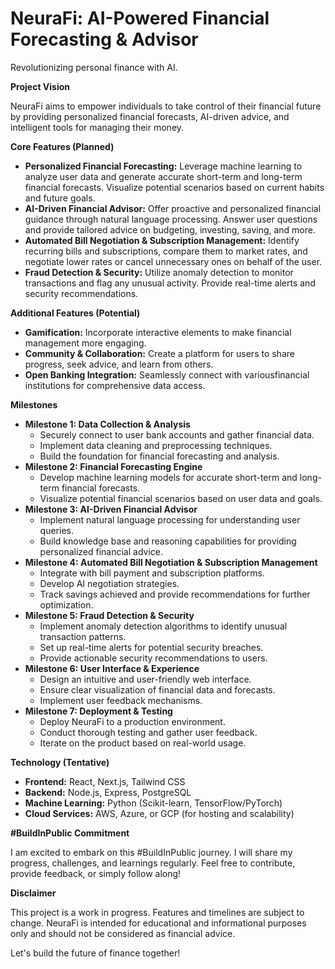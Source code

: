 # NeuraFi: AI-Powered Financial Forecasting & Advisor

Revolutionizing personal finance with AI.

**Project Vision**


NeuraFi aims to empower individuals to take control of their financial future by providing personalized financial forecasts, AI-driven advice, and intelligent tools for managing their money.

**Core Features (Planned)**


* **Personalized Financial Forecasting:** Leverage machine learning to analyze user data and generate accurate short-term and long-term financial forecasts. Visualize potential scenarios based on current habits and future goals.
* **AI-Driven Financial Advisor:** Offer proactive and personalized financial guidance through natural language processing. Answer user questions and provide tailored advice on budgeting, investing, saving, and more. 
* **Automated Bill Negotiation & Subscription Management:** Identify recurring bills and subscriptions, compare them to market rates, and negotiate lower rates or cancel unnecessary ones on behalf of the user.
* **Fraud Detection & Security:** Utilize anomaly detection to monitor transactions and flag any unusual activity. Provide real-time alerts and security recommendations.

**Additional Features (Potential)**


* **Gamification:** Incorporate interactive elements to make financial management more engaging.
* **Community & Collaboration:** Create a platform for users to share progress, seek advice, and learn from others.
* **Open Banking Integration:** Seamlessly connect with variousfinancial institutions for comprehensive data access.

**Milestones**

* **Milestone 1: Data Collection & Analysis** 
    * Securely connect to user bank accounts and gather financial data.
    * Implement data cleaning and preprocessing techniques.
    * Build the foundation for financial forecasting and analysis.
* **Milestone 2: Financial Forecasting Engine**
    * Develop machine learning models for accurate short-term and long-term financial forecasts.
    * Visualize potential financial scenarios based on user data and goals.
* **Milestone 3: AI-Driven Financial Advisor** 
    * Implement natural language processing for understanding user queries.
    * Build knowledge base and reasoning capabilities for providing personalized financial advice.
* **Milestone 4: Automated Bill Negotiation & Subscription Management** 
    * Integrate with bill payment and subscription platforms.
    * Develop AI negotiation strategies.
    * Track savings achieved and provide recommendations for further optimization.
* **Milestone 5: Fraud Detection & Security**
    * Implement anomaly detection algorithms to identify unusual transaction patterns.
    * Set up real-time alerts for potential security breaches.
    * Provide actionable security recommendations to users.
* **Milestone 6: User Interface & Experience** 
    * Design an intuitive and user-friendly web interface.
    * Ensure clear visualization of financial data and forecasts.
    * Implement user feedback mechanisms.
* **Milestone 7: Deployment & Testing**
    * Deploy NeuraFi to a production environment.
    * Conduct thorough testing and gather user feedback.
    * Iterate on the product based on real-world usage.



**Technology (Tentative)**

* **Frontend:** React, Next.js, Tailwind CSS
* **Backend:** Node.js, Express, PostgreSQL
* **Machine Learning:** Python (Scikit-learn, TensorFlow/PyTorch)
* **Cloud Services:** AWS, Azure, or GCP (for hosting and scalability)

**#BuildInPublic Commitment**

I am excited to embark on this #BuildInPublic journey. I will share my progress, challenges, and learnings regularly. Feel free to contribute, provide feedback, or simply follow along!

**Disclaimer**

This project is a work in progress. Features and timelines are subject to change. NeuraFi is intended for educational and informational purposes only and should not be considered as financial advice.

Let's build the future of finance together!
